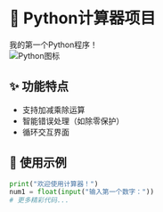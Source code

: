 # 🧮 Python计算器项目
我的第一个Python程序！  
![Python图标](https://www.python.org/static/img/python-logo.png)

## ✨ 功能特点
- 支持加减乘除运算
- 智能错误处理（如除零保护）
- 循环交互界面

## 🚀 使用示例
```python
print("欢迎使用计算器！")
num1 = float(input("输入第一个数字："))
# 更多精彩代码...
